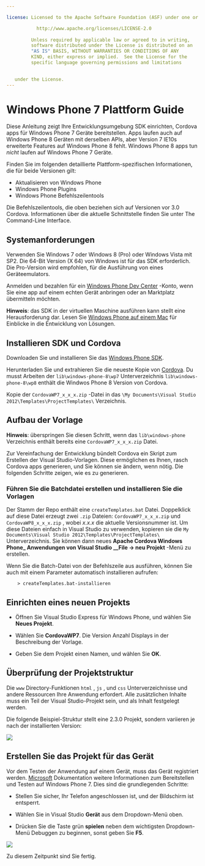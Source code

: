 ```yaml
---

license: Licensed to the Apache Software Foundation (ASF) under one or more contributor license agreements. See the NOTICE file distributed with this work for additional information regarding copyright ownership. The ASF licenses this file to you under the Apache License, Version 2.0 (the "License"); you may not use this file except in compliance with the License. You may obtain a copy of the License at

           http://www.apache.org/licenses/LICENSE-2.0
    
         Unless required by applicable law or agreed to in writing,
         software distributed under the License is distributed on an
         "AS IS" BASIS, WITHOUT WARRANTIES OR CONDITIONS OF ANY
         KIND, either express or implied.  See the License for the
         specific language governing permissions and limitations
    

   under the License.
---
```


# Windows Phone 7 Plattform Guide

Diese Anleitung zeigt Ihre Entwicklungsumgebung SDK einrichten, Cordova apps für Windows Phone 7 Geräte bereitstellen. Apps laufen auch auf Windows Phone 8 Geräten mit derselben APIs, aber Version 7 IE10s erweiterte Features auf Windows Phone 8 fehlt. Windows Phone 8 apps tun *nicht* laufen auf Windows Phone 7 Geräte.

Finden Sie im folgenden detaillierte Plattform-spezifischen Informationen, die für beide Versionen gilt:

*   Aktualisieren von Windows Phone
*   Windows Phone Plugins
*   Windows Phone Befehlszeilentools

Die Befehlszeilentools, die oben beziehen sich auf Versionen vor 3.0 Cordova. Informationen über die aktuelle Schnittstelle finden Sie unter The Command-Line Interface.

## Systemanforderungen

Verwenden Sie Windows 7 oder Windows 8 (Pro) oder Windows Vista mit SP2. Die 64-Bit Version (X 64) von Windows ist für das SDK erforderlich. Die Pro-Version wird empfohlen, für die Ausführung von eines Geräteemulators.

Anmelden und bezahlen für ein [Windows Phone Dev Center][1] -Konto, wenn Sie eine app auf einem echten Gerät anbringen oder an Marktplatz übermitteln möchten.

 [1]: http://dev.windowsphone.com/en-us/publish

**Hinweis**: das SDK in der virtuellen Maschine ausführen kann stellt eine Herausforderung dar. Lesen Sie [Windows Phone auf einem Mac][2] für Einblicke in die Entwicklung von Lösungen.

 [2]: http://aka.ms/BuildaWP8apponaMac

## Installieren SDK und Cordova

Downloaden Sie und installieren Sie das [Windows Phone SDK][3].

 [3]: http://www.microsoft.com/download/en/details.aspx?displaylang=en&id=27570/

Herunterladen Sie und extrahieren Sie die neueste Kopie von [Cordova][4]. Du musst Arbeiten der `lib\windows-phone-8\wp7` Unterverzeichnis `lib\windows-phone-8\wp8` enthält die Windwos Phone 8 Version von Cordova.

 [4]: http://phonegap.com/download

Kopie der `CordovaWP7_x_x_x.zip` -Datei in das `\My Documents\Visual
Studio 2012\Templates\ProjectTemplates\` Verzeichnis.

## Aufbau der Vorlage

**Hinweis**: überspringen Sie diesen Schritt, wenn das `lib\windows-phone` Verzeichnis enthält bereits eine `CordovaWP7_x_x_x.zip` Datei.

Zur Vereinfachung der Entwicklung bündelt Cordova ein Skript zum Erstellen der Visual Studio-Vorlagen. Diese ermöglichen es Ihnen, rasch Cordova apps generieren, und Sie können sie ändern, wenn nötig. Die folgenden Schritte zeigen, wie es zu generieren.

### Führen Sie die Batchdatei erstellen und installieren Sie die Vorlagen

Der Stamm der Repo enthält eine `createTemplates.bat` Datei. Doppelklick auf diese Datei erzeugt zwei `.zip` Dateien: `CordovaWP7_x_x_x.zip` und `CordovaWP8_x_x_x.zip` , wobei *x.x.x* die aktuelle Versionsnummer ist. Um diese Dateien einfach in Visual Studio zu verwenden, kopieren sie die `My Documents\Visual Studio
2012\Templates\ProjectTemplates\` Unterverzeichnis. Sie können dann neues **Apache Cordova Windows Phone_ Anwendungen von Visual Studio __File → neu Projekt** -Menü zu erstellen.

Wenn Sie die Batch-Datei von der Befehlszeile aus ausführen, können Sie auch mit einem Parameter automatisch installieren aufrufen:

        > createTemplates.bat-installieren
    

## Einrichten eines neuen Projekts

*   Öffnen Sie Visual Studio Express für Windows Phone, und wählen Sie **Neues Projekt**.

*   Wählen Sie **CordovaWP7**. Die Version Anzahl Displays in der Beschreibung der Vorlage.

*   Geben Sie dem Projekt einen Namen, und wählen Sie **OK**.

## Überprüfung der Projektstruktur

Die `www` Directory-Funktionen `html` , `js` , und `css` Unterverzeichnisse und andere Ressourcen Ihre Anwendung erfordert. Alle zusätzlichen Inhalte muss ein Teil der Visual Studio-Projekt sein, und als Inhalt festgelegt werden.

Die folgende Beispiel-Struktur stellt eine 2.3.0 Projekt, sondern variieren je nach der installierten Version:

![][5]

 [5]: img/guide/platforms/wp8/projectStructure.png

## Erstellen Sie das Projekt für das Gerät

Vor dem Testen der Anwendung auf einem Gerät, muss das Gerät registriert werden. [Microsoft][6] Dokumentation weitere Informationen zum Bereitstellen und Testen auf Windows Phone 7. Dies sind die grundlegenden Schritte:

 [6]: http://msdn.microsoft.com/en-us/library/windowsphone/develop/ff402565(v=vs.105).aspx

*   Stellen Sie sicher, Ihr Telefon angeschlossen ist, und der Bildschirm ist entsperrt.

*   Wählen Sie in Visual Studio **Gerät** aus dem Dropdown-Menü oben.

*   Drücken Sie die Taste grün **spielen** neben dem wichtigsten Dropdown-Menü Debuggen zu beginnen, sonst geben Sie **F5**.

![][7]

 [7]: img/guide/platforms/wp7/wpd.png

Zu diesem Zeitpunkt sind Sie fertig.